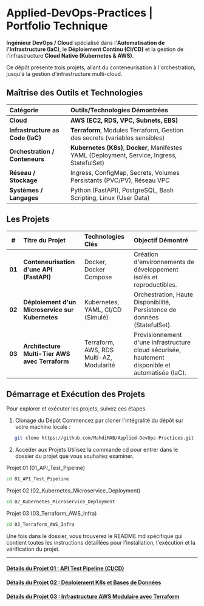 #  Applied-DevOps-Practices | Portfolio Technique

**Ingénieur DevOps / Cloud** spécialisé dans l'**Automatisation de l'Infrastructure (IaC)**, le **Déploiement Continu (CI/CD)** et la gestion de l'infrastructure **Cloud Native (Kubernetes & AWS)**.

Ce dépôt présente trois projets, allant du conteneurisation à l'orchestration, jusqu'à la gestion d'infrastructure multi-cloud.



##  Maîtrise des Outils et Technologies

| Catégorie | Outils/Technologies Démontrées |
| :--- | :--- |
| **Cloud** | **AWS (EC2, RDS, VPC, Subnets, EBS)** |
| **Infrastructure as Code (IaC)** | **Terraform**, Modules Terraform, Gestion des secrets (variables sensibles) |
| **Orchestration / Conteneurs** | **Kubernetes (K8s)**, **Docker**, Manifestes YAML (Deployment, Service, Ingress, StatefulSet) |
| **Réseau / Stockage** | Ingress, ConfigMap, Secrets, Volumes Persistants (PVC/PV), Réseau VPC |
| **Systèmes / Langages** | Python (FastAPI), PostgreSQL, Bash Scripting, Linux (User Data) |




##  Les Projets

| # | Titre du Projet | Technologies Clés | Objectif Démontré |
| :---: | :--- | :--- | :--- |
| **01** | **Conteneurisation d'une API (FastAPI)** | Docker, Docker Compose | Création d'environnements de développement isolés et reproductibles. |
| **02** | **Déploiement d'un Microservice sur Kubernetes** | Kubernetes, YAML, CI/CD (Simulé) | Orchestration, Haute Disponibilité, Persistence de données (StatefulSet). |
| **03** | **Architecture Multi-Tier AWS avec Terraform** | Terraform, AWS, RDS Multi-AZ, Modularité | Provisionnement d'une infrastructure cloud sécurisée, hautement disponible et automatisée (IaC). |


## Démarrage et Exécution des Projets
Pour explorer et exécuter les projets, suivez ces étapes.

1. Clonage du Dépôt
Commencez par cloner l'intégralité du dépôt sur votre machine locale :

 ```bash
    git clone https://github.com/MahdiMAB/Applied-DevOps-Practices.git
 ```

2. Accéder aux Projets
Utilisez la commande cd pour entrer dans le dossier du projet que vous souhaitez examiner.



Projet 01 (01_API_Test_Pipeline)
```bash
cd 01_API_Test_Pipeline
```

Projet 02 (02_Kubernetes_Microservice_Deployment)	
```bash
cd 02_Kubernetes_Microservice_Deployment
```

Projet 03 (03_Terraform_AWS_Infra)	
```bash
cd 03_Terraform_AWS_Infra
```

Une fois dans le dossier, vous trouverez le README.md spécifique qui contient toutes les instructions détaillées pour l'installation, l'exécution et la vérification du projet.


***
#### [Détails du Projet 01 : API Test Pipeline (CI/CD)](01_API_Test_Pipeline/README.md)
#### [Détails du Projet 02 : Déploiement K8s et Bases de Données](02_Kubernetes_Microservice_Deployment/README.md)
#### [Détails du Projet 03 : Infrastructure AWS Modulaire avec Terraform](03_Terraform_AWS_Infra/README.md)
